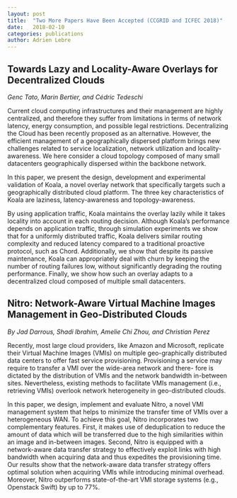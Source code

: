 ```yaml
---
layout: post
title:  "Two More Papers Have Been Accepted (CCGRID and ICFEC 2018)"
date:   2018-02-10
categories: publications
author: Adrien Lebre
---
```


## Towards Lazy and Locality-Aware Overlays for Decentralized Clouds

*Genc Tato, Marin Bertier, and Cédric Tedeschi*

Current cloud computing infrastructures and their management are highly centralized, and therefore they suffer from limitations in terms of network latency, energy consumption, and possible legal restrictions. Decentralizing the Cloud has been recently proposed as an alternative. However, the efficient management of a geographically dispersed platform brings new challenges related to service localization, network utilization and locality-awareness. We here consider a cloud topology composed of many small datacenters geographically dispersed within the backbone network.

In this paper, we present the design, development and experimental validation of Koala, a novel overlay network that specifically targets such a geographically distributed cloud platform. The three key characteristics of Koala are laziness, latency-awareness and topology-awareness.

By using application traffic, Koala maintains the overlay lazily while it takes locality into account in each routing decision. Although Koala’s performance depends on application traffic, through simulation experiments we show that for a uniformly distributed traffic, Koala delivers similar routing complexity and reduced latency compared to a traditional proactive protocol, such as Chord. Additionally, we show that despite its passive maintenance, Koala can appropriately deal with churn by keeping the number of routing failures low, without significantly degrading the routing performance. Finally, we show how such an overlay adapts to a decentralized cloud composed of multiple small datacenters.

## Nitro: Network-Aware Virtual Machine Images Management in Geo-Distributed Clouds

*By Jad Darrous, Shadi Ibrahim, Amelie Chi Zhou, and Christian Perez*

Recently, most large cloud providers, like Amazon and Microsoft, replicate their Virtual Machine Images (VMIs) on multiple geo-graphically distributed data centers to offer fast service provisioning. Provisioning a service may require to transfer a VMI over the wide-area network and there- fore is dictated by the distribution of VMIs and the network bandwidth in-between sites. Nevertheless, existing methods to facilitate VMIs management (i.e., retrieving VMIs) overlook network heterogeneity in geo-distributed clouds.

In this paper, we design, implement and evaluate Nitro, a novel VMI management system that helps to minimize the transfer time of VMIs over a heterogeneous WAN. To achieve this goal, Nitro incorporates two complementary features. First, it makes use of deduplication to reduce the amount of data which will be transferred due to the high similarities within an image and in-between images. Second, Nitro is equipped with a network-aware data transfer strategy to effectively exploit links with high bandwidth when acquiring data and thus expedites the provisioning time. Our results show that the network-aware data transfer strategy offers optimal solution when acquiring VMIs while introducing minimal overhead. Moreover, Nitro outperforms state-of-the-art VMI storage systems (e.g., Openstack Swift) by up to 77%.
